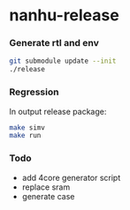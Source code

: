 # nanhu-release

### Generate rtl and env

```sh
git submodule update --init
./release
```

### Regression
In output release package:

```sh
make simv
make run
```

### Todo
- add 4core generator script
- replace sram
- generate case
